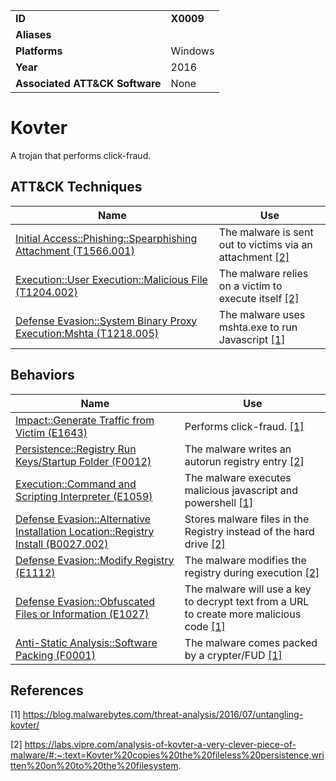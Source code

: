 |||
|---|---|
|**ID**|**X0009**|
|**Aliases**||
|**Platforms**|Windows|
|**Year**|2016|
|**Associated ATT&CK Software**|None|


Kovter
======
A trojan that performs click-fraud.


ATT&CK Techniques
-----------------
|Name|Use|
|---|---|
|[Initial Access::Phishing::Spearphishing Attachment (T1566.001)](https://attack.mitre.org/techniques/T1566/001/)|The malware is sent out to victims via an attachment [[2]](#2)|
|[Execution::User Execution::Malicious File (T1204.002)](https://attack.mitre.org/techniques/T1204/002/)|The malware relies on a victim to execute itself [[2]](#2)|
|[Defense Evasion::System Binary Proxy Execution:Mshta (T1218.005)](https://attack.mitre.org/techniques/T1218/005/)|	The malware uses mshta.exe to run Javascript [[1]](#1)|

Behaviors
---------
|Name|Use|
|---|---|
|[Impact::Generate Traffic from Victim (E1643)](../impact/generate-traffic-from-victim.md)|Performs click-fraud. [[1]](#1)|
|[Persistence::Registry Run Keys/Startup Folder (F0012)](../persistence/registry-run-startup.md)|The malware writes an autorun registry entry [[2]](#2)|
|[Execution::Command and Scripting Interpreter (E1059)](../execution/command-line.md)|The malware executes malicious javascript and powershell [[1]](#1)|
|[Defense Evasion::Alternative Installation Location::Registry Install (B0027.002)](../defense-evasion/alter-install-location.md)|Stores malware files in the Registry instead of the hard drive [[2]](#2)|
|[Defense Evasion::Modify Registry (E1112)](../defense-evasion/modify-reg.md)|The malware modifies the registry during execution [[2]](#2)|
|[Defense Evasion::Obfuscated Files or Information (E1027)](../defense-evasion/obfuscate-files.md)|The malware will use a key to decrypt text from a URL to create more malicious code [[1]](#1)|
|[Anti-Static Analysis::Software Packing (F0001)](../anti-static-analysis/software-packing.md)|The malware comes packed by a crypter/FUD [[1]](#1)|

References
----------
<a name="1">[1]</a> https://blog.malwarebytes.com/threat-analysis/2016/07/untangling-kovter/

<a name="2">[2]</a> https://labs.vipre.com/analysis-of-kovter-a-very-clever-piece-of-malware/#:~:text=Kovter%20copies%20the%20fileless%20persistence,written%20on%20to%20the%20filesystem.
